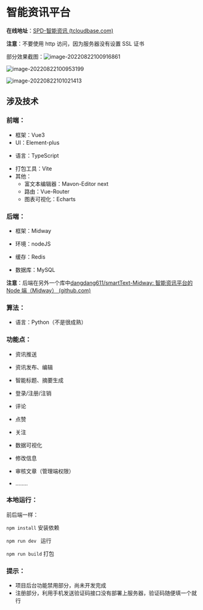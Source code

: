 # 智能资讯平台

**在线地址**：[SPD-智能资讯 (tcloudbase.com)](http://smarttext-7gdnmt748ea147ba-1313352825.ap-shanghai.app.tcloudbase.com/#/)

**注意**：不要使用 http 访问，因为服务器没有设置 SSL 证书

部分效果截图：![image-20220822100916861](http://101.35.194.184:8080/club/img/foreign/731/1661138239195431529176.png)

![image-20220822100953199](http://101.35.194.184:8080/club/img/foreign/425/1661138282921431529176.png)

![image-20220822101021413](http://101.35.194.184:8080/club/img/foreign/808/1661138310952431529176.png)

## 涉及技术

### 前端：

- 框架：Vue3
- UI：Element-plus

* 语言：TypeScript

- 打包工具：Vite
- 其他：
  - 富文本编辑器：Mavon-Editor next
  - 路由：Vue-Router
  - 图表可视化：Echarts

### 后端：

- 框架：Midway

- 环境：nodeJS

- 缓存：Redis

- 数据库：MySQL

**注意**：后端在另外一个库中[dangdang611/smartText-Midway: 智能资讯平台的 Node 端（Midway） (github.com)](https://github.com/dangdang611/smartText-Midway)

### 算法：

- 语言：Python（不是很成熟）

### 功能点：

- 资讯推送

- 资讯发布、编辑

- 智能标题、摘要生成

- 登录/注册/注销

- 评论

- 点赞

- 关注

- 数据可视化

- 修改信息

- 审核文章（管理端权限）

- ........

### 本地运行：

前后端一样：

`npm install` 安装依赖

`npm run dev ` 运行

`npm run build` 打包

### 提示：

- 项目后台功能禁用部分，尚未开发完成
- 注册部分，利用手机发送验证码接口没有部署上服务器，验证码随便填一个就行
